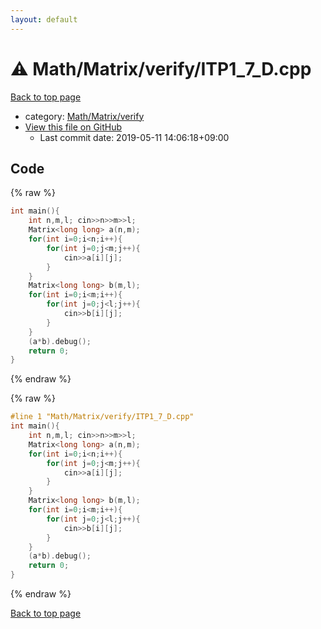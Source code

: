```yaml
---
layout: default
---
```


<!-- mathjax config similar to math.stackexchange -->
<script type="text/javascript" async
  src="https://cdnjs.cloudflare.com/ajax/libs/mathjax/2.7.5/MathJax.js?config=TeX-MML-AM_CHTML">
</script>
<script type="text/x-mathjax-config">
  MathJax.Hub.Config({
    TeX: { equationNumbers: { autoNumber: "AMS" }},
    tex2jax: {
      inlineMath: [ ['$','$'] ],
      processEscapes: true
    },
    "HTML-CSS": { matchFontHeight: false },
    displayAlign: "left",
    displayIndent: "2em"
  });
</script>

<script type="text/javascript" src="https://cdnjs.cloudflare.com/ajax/libs/jquery/3.4.1/jquery.min.js"></script>
<script src="https://cdn.jsdelivr.net/npm/jquery-balloon-js@1.1.2/jquery.balloon.min.js" integrity="sha256-ZEYs9VrgAeNuPvs15E39OsyOJaIkXEEt10fzxJ20+2I=" crossorigin="anonymous"></script>
<script type="text/javascript" src="../../../../assets/js/copy-button.js"></script>
<link rel="stylesheet" href="../../../../assets/css/copy-button.css" />


# :warning: Math/Matrix/verify/ITP1_7_D.cpp

<a href="../../../../index.html">Back to top page</a>

* category: <a href="../../../../index.html#57794736f63a9d595e4dbfe437025a75">Math/Matrix/verify</a>
* <a href="{{ site.github.repository_url }}/blob/master/Math/Matrix/verify/ITP1_7_D.cpp">View this file on GitHub</a>
    - Last commit date: 2019-05-11 14:06:18+09:00




## Code

<a id="unbundled"></a>
{% raw %}
```cpp
int main(){
    int n,m,l; cin>>n>>m>>l;
    Matrix<long long> a(n,m);
    for(int i=0;i<n;i++){
        for(int j=0;j<m;j++){
            cin>>a[i][j];
        }
    }
    Matrix<long long> b(m,l);
    for(int i=0;i<m;i++){
        for(int j=0;j<l;j++){
            cin>>b[i][j];
        }
    }
    (a*b).debug();
    return 0;
}

```
{% endraw %}

<a id="bundled"></a>
{% raw %}
```cpp
#line 1 "Math/Matrix/verify/ITP1_7_D.cpp"
int main(){
    int n,m,l; cin>>n>>m>>l;
    Matrix<long long> a(n,m);
    for(int i=0;i<n;i++){
        for(int j=0;j<m;j++){
            cin>>a[i][j];
        }
    }
    Matrix<long long> b(m,l);
    for(int i=0;i<m;i++){
        for(int j=0;j<l;j++){
            cin>>b[i][j];
        }
    }
    (a*b).debug();
    return 0;
}

```
{% endraw %}

<a href="../../../../index.html">Back to top page</a>

